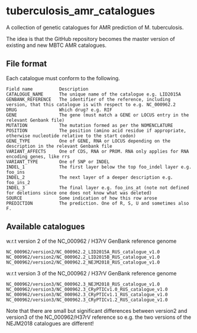 # tuberculosis_amr_catalogues
A collection of genetic catalogues for AMR prediction of M. tuberculosis. 

The idea is that the GitHub repository becomes the master version of existing and new MBTC AMR catalogues.

## File format

Each catalogue must conform to the following.

```
Field name          Description
CATALOGUE_NAME      The unique name of the catalogue e.g. LID2015A
GENBANK_REFERENCE   The identifier of the reference, including version, that this catalogue is with respect to e.g. NC_000962.2
DRUG                Which drug? e.g. RIF
GENE                The gene (must match a GENE or LOCUS entry in the relevant Genbank file)
MUTATION            The mutation formed as per the NOMENCLATURE
POSITION            The position (amino acid residue if appropriate, otherwise nucleotide relative to the start codon)
GENE_TYPE           One of GENE, RNA or LOCUS depending on the description in the relevant Genbank file
VARIANT_AFFECTS     One of CDS, RNA or PROM. RNA only applies for RNA encoding genes, like rrs 
VARIANT_TYPE        One of SNP or INDEL
INDEL_1             The first layer below the top foo_indel layer e.g. foo_ins
INDEL_2             The next layer of a deeper description e.g. foo_ins_2
INDEL_3             The final layer e.g. foo_ins_at (note not defined for deletions since one does not know what was deleted)
SOURCE              Some indication of how this row arose
PREDICTION          The prediction. One of R, S, U and sometimes also F.
```

## Available catalogues

w.r.t version 2 of the NC_000962 / H37rV GenBank reference genome
```
NC_000962/version2/NC_000962.2_LID2015A_RUS_catalogue_v1.0
NC_000962/version2/NC_000962.2_LID2015B_RUS_catalogue_v1.0
NC_000962/version2/NC_000962.2_NEJM2018_RUS_catalogue_v1.0
```

w.r.t version 3 of the NC_000962 / H37rV GenBank reference genome
```
NC_000962/version3/NC_000962.3_NEJM2018_RUS_catalogue_v1.0
NC_000962/version3/NC_000962.3_CRyPTICv1.0_RUS_catalogue_v1.0
NC_000962/version3/NC_000962.3_CRyPTICv1.1_RUS_catalogue_v1.0
NC_000962/version3/NC_000962.3_CRyPTICv1.2_RUS_catalogue_v1.0
```
Note that there are small but significant differences between version2 and version3 of the NC_000962/H37rV reference so e.g. the two versions of the NEJM2018 catalogues are different!


